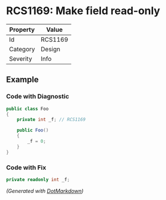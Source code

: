 # RCS1169: Make field read\-only

| Property | Value   |
| -------- | ------- |
| Id       | RCS1169 |
| Category | Design  |
| Severity | Info    |

## Example

### Code with Diagnostic

```csharp
public class Foo
{
    private int _f; // RCS1169

    public Foo()
    {
        _f = 0;
    }
}
```

### Code with Fix

```csharp
private readonly int _f;
```


*\(Generated with [DotMarkdown](http://github.com/JosefPihrt/DotMarkdown)\)*